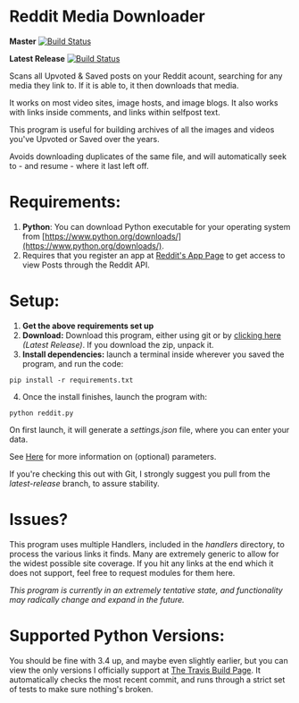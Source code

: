 # Reddit Media Downloader
**Master** [![Build Status](https://travis-ci.org/shadowmoose/RedditDownloader.svg?branch=master)](https://travis-ci.org/shadowmoose/RedditDownloader)

**Latest Release** [![Build Status](https://travis-ci.org/shadowmoose/RedditDownloader.svg?branch=latest-release)](https://travis-ci.org/shadowmoose/RedditDownloader/branches)

Scans all Upvoted &amp; Saved posts on your Reddit acount, searching for any media they link to. If it is able to, it then downloads that media. 

It works on most video sites, image hosts, and image blogs.
It also works with links inside comments, and links within selfpost text.

This program is useful for building archives of all the images and videos you've Upvoted or Saved over the years.

Avoids downloading duplicates of the same file, and will automatically seek to - and resume - where it last left off.


# Requirements:
1. **Python**: You can download Python executable for your operating system from [https://www.python.org/downloads/](https://www.python.org/downloads/).
2. Requires that you register an app at [Reddit's App Page](https://www.reddit.com/prefs/apps) to get access to view Posts through the Reddit API.

# Setup:
1. **Get the above requirements set up**
2. **Download:** Download this program, either using git or by [clicking here](../../archive/latest-release.zip) *(Latest Release)*. If you download the zip, unpack it.
3. **Install dependencies:** launch a terminal inside wherever you saved the program, and run the code:

```
pip install -r requirements.txt
```
4. Once the install finishes, launch the program with:
```
python reddit.py
```
On first launch, it will generate a *settings.json* file, where you can enter your data.

See [Here](Argument_Guide.md) for more information on (optional) parameters.

If you're checking this out with Git, I strongly suggest you pull from the *latest-release* branch, to assure stability.

# Issues?
This program uses multiple Handlers, included in the *handlers* directory, to process the various links it finds. Many are extremely generic to allow for the widest possible site coverage.
If you hit any links at the end which it does not support, feel free to request modules for them here.

*This program is currently in an extremely tentative state, and functionality may radically change and expand in the future.*

# Supported Python Versions:
You should be fine with 3.4 up, and maybe even slightly earlier, but you can view the only versions I officially support at [The Travis Build Page](https://travis-ci.org/shadowmoose/RedditDownloader). It automatically checks the most recent commit, and runs through a strict set of tests to make sure nothing's broken.
